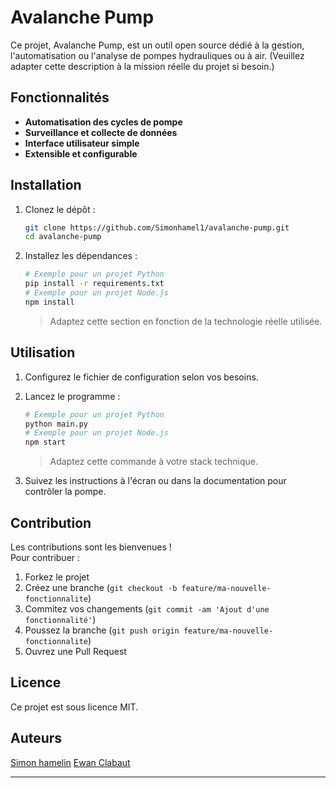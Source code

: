 # Avalanche Pump

Ce projet, Avalanche Pump, est un outil open source dédié à la gestion, l'automatisation ou l'analyse de pompes hydrauliques ou à air. (Veuillez adapter cette description à la mission réelle du projet si besoin.)

## Fonctionnalités

- **Automatisation des cycles de pompe**
- **Surveillance et collecte de données**
- **Interface utilisateur simple**
- **Extensible et configurable**

## Installation

1. Clonez le dépôt :
   ```bash
   git clone https://github.com/Simonhamel1/avalanche-pump.git
   cd avalanche-pump
   ```

2. Installez les dépendances :
   ```bash
   # Exemple pour un projet Python
   pip install -r requirements.txt
   # Exemple pour un projet Node.js
   npm install
   ```
   > Adaptez cette section en fonction de la technologie réelle utilisée.

## Utilisation

1. Configurez le fichier de configuration selon vos besoins.
2. Lancez le programme :
   ```bash
   # Exemple pour un projet Python
   python main.py
   # Exemple pour un projet Node.js
   npm start
   ```
   > Adaptez cette commande à votre stack technique.

3. Suivez les instructions à l'écran ou dans la documentation pour contrôler la pompe.

## Contribution

Les contributions sont les bienvenues !  
Pour contribuer :

1. Forkez le projet
2. Créez une branche (`git checkout -b feature/ma-nouvelle-fonctionnalite`)
3. Commitez vos changements (`git commit -am 'Ajout d'une fonctionnalité'`)
4. Poussez la branche (`git push origin feature/ma-nouvelle-fonctionnalite`)
5. Ouvrez une Pull Request

## Licence

Ce projet est sous licence MIT.

## Auteurs


[Simon hamelin](https://github.com/Simonhamel1)
[Ewan Clabaut](https://github.com/Clab-ewan)

---
